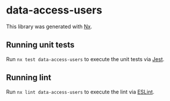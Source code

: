 # data-access-users

This library was generated with [Nx](https://nx.dev).

## Running unit tests

Run `nx test data-access-users` to execute the unit tests via [Jest](https://jestjs.io).

## Running lint

Run `nx lint data-access-users` to execute the lint via [ESLint](https://eslint.org/).
